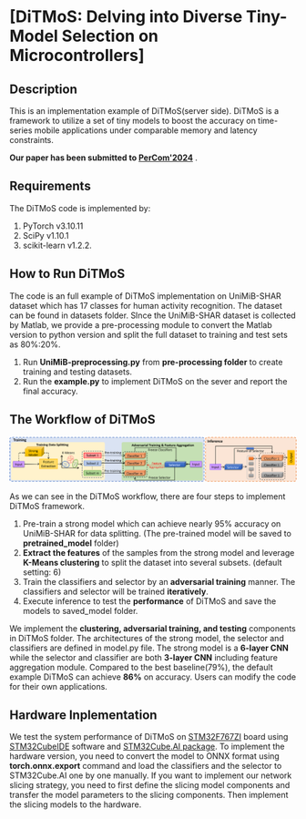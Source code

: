 # [DiTMoS: Delving into Diverse Tiny-Model Selection on Microcontrollers]

## Description

This is an implementation example of DiTMoS(server side). DiTMoS is a framework to utilize a set of tiny models to boost the accuracy on time-series mobile applications under comparable memory and latency constraints. 

**Our paper has been submitted to [PerCom'2024](https://www.percom.org/)** .

## Requirements

The DiTMoS code is implemented by:
1. PyTorch v3.10.11
2. SciPy v1.10.1
3. scikit-learn v1.2.2.

## How to Run DiTMoS

The code is an full example of DiTMoS implementation on UniMiB-SHAR dataset which has 17 classes for human activity recognition. The dataset can be found in datasets folder. SInce the UniMiB-SHAR dataset is collected by Matlab, we provide a pre-processing module to convert the Matlab version to python version and split the full dataset to training and test sets as 80%:20%.

1. Run **UniMiB-preprocessing.py** from **pre-processing folder** to create training and testing datasets.
2. Run the **example.py** to implement DiTMoS on the sever and report the final accuracy.

## The Workflow of DiTMoS

![DiTMoS workflow](workflow.png)

As we can see in the DiTMoS workflow, there are four steps to implement DiTMoS framework.
1. Pre-train a strong model which can achieve nearly 95% accuracy on UniMiB-SHAR for data splitting. (The pre-trained model will be saved to **pretrained_model** folder)
2. **Extract the features** of the samples from the strong model and leverage **K-Means clustering** to split the dataset into several subsets. (default setting: 6)
3. Train the classifiers and selector by an **adversarial training** manner. The classifiers and selector will be trained **iteratively**. 
4. Execute inference to test the **performance** of DiTMoS and save the models to saved_model folder. 

We implement the **clustering, adversarial training, and testing** components in DiTMoS folder. The architectures of the strong model, the selector and classifiers are defined in model.py file. The strong model is a **6-layer CNN** while the selector and classifier are both **3-layer CNN** including feature aggregation module. Compared to the best baseline(79%), the default example DiTMoS can achieve **86%** on accuracy. Users can modify the code for their own applications.

## Hardware Inplementation

We test the system performance of DiTMoS on [STM32F767ZI](https://www.st.com/en/microcontrollers-microprocessors/stm32f767zi.html) board using [STM32CubeIDE](https://www.st.com/en/development-tools/stm32cubeide.html) software and [STM32Cube.AI package](https://www.st.com/en/embedded-software/x-cube-ai.html#get-software). To implement the hardware version, you need to convert the model to ONNX format using **torch.onnx.export** command and load the classifiers and the selector to STM32Cube.AI one by one manually. If you want to implement our network slicing strategy, you need to first define the slicing model components and transfer the model parameters to the slicing components. Then implement the slicing models to the hardware. 